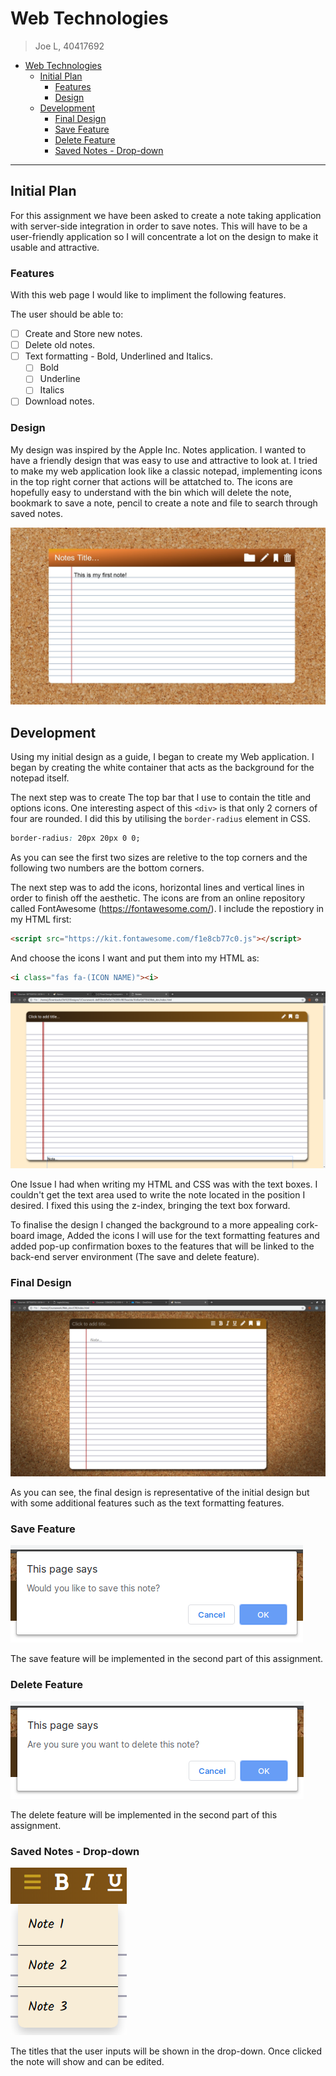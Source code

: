 # Web Technologies

> Joe L, 40417692

- [Web Technologies](#Web-Technologies)
  - [Initial Plan](#Initial-Plan)
    - [Features](#Features)
    - [Design](#Design)
  - [Development](#Development)
    - [Final Design](#Final-Design)
    - [Save Feature](#Save-Feature)
    - [Delete Feature](#Delete-Feature)
    - [Saved Notes - Drop-down](#Saved-Notes---Drop-down)

---

## Initial Plan

For this assignment we have been asked to create a note taking application with server-side integration in order to save notes. This will have to be a user-friendly application so I will concentrate a lot on the design to make it usable and attractive.

### Features

With this web page I would like to impliment the following features.

The user should be able to:

- [ ] Create and Store new notes.
- [ ] Delete old notes.
- [ ] Text formatting - Bold, Underlined and Italics.
  - [ ] Bold
  - [ ] Underline
  - [ ] Italics
- [ ] Download notes.

### Design

My design was inspired by the Apple Inc. Notes application. I wanted to have a friendly design that was easy to use and attractive to look at. I tried to make my web application look like a classic notepad, implementing icons in the top right corner that actions will be attatched to. The icons are hopefully easy to understand with the bin which will delete the note, bookmark to save a note, pencil to create a note and file to search through saved notes.

![Design](../../Screenshots/Web_dev_design.jpg)

## Development

Using my initial design as a guide, I began to create my Web application. I began by creating the white container that acts as the background for the notepad itself.

The next step was to create The top bar that I use to contain the title and options icons. One interesting aspect of this `<div>` is that only 2 corners of four are rounded. I did this by utilising the `border-radius` element in CSS.

```css
border-radius: 20px 20px 0 0;
```

As you can see the first two sizes are reletive to the top corners and the following two numbers are the bottom corners.

The next step was to add the icons, horizontal lines and vertical lines in order to finish off the aesthetic. The icons are from an online repository called FontAwesome (https://fontawesome.com/). I include the repostiory in my HTML first:

```html
<script src="https://kit.fontawesome.com/f1e8cb77c0.js"></script>
```

And choose the icons I want and put them into my HTML as:

```html
<i class="fas fa-(ICON NAME)"><i>
```

![Screenshot One](../../Screenshots/1.png)

One Issue I had when writing my HTML and CSS was with the text boxes. I couldn't get the text area used to write the note located in the position I desired. I fixed this using the z-index, bringing the text box forward.

To finalise the design I changed the background to a more appealing cork-board image, Added the icons I will use for the text formatting features and added pop-up confirmation boxes to the features that will be linked to the back-end server environment (The save and delete feature).

### Final Design

![Screenshot Twelve](../../Screenshots/7.png)

As you can see, the final design is representative of the initial design but with some additional features such as the text formatting features.

### Save Feature

![Screenshot Thirteen](../../Screenshots/7.2.png)

The save feature will be implemented in the second part of this assignment.

### Delete Feature

![Screenshot Thirteen](../../Screenshots/7.3.png)

The delete feature will be implemented in the second part of this assignment.

### Saved Notes - Drop-down

![Screenshot Thirteen](../../Screenshots/7.4.png)

The titles that the user inputs will be shown in the drop-down. Once clicked the note will show and can be edited.
